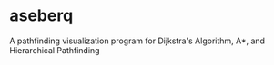 # aseberq
A pathfinding visualization program for Dijkstra's Algorithm, A*, and Hierarchical Pathfinding
